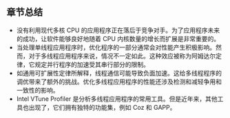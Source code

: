 
## 章节总结 

* 没有利用现代多核 CPU 的应用程序正在落后于竞争对手。为了应用程序未来的成功，让软件能够良好地随着 CPU 内核数量的增长而扩展是非常重要的。
* 当处理单线程应用程序时，优化程序的一部分通常会对性能产生积极影响。然而，对于多线程应用程序来说，情况不一定如此。这种效应被称为阿姆达尔定律，它规定并行程序的加速受其串行部分的限制。
* 如通用可扩展性定律所解释，线程通信可能导致负面加速。这给多线程程序的调优带来了额外的挑战。优化多线程应用程序的性能还涉及检测和减轻争用和一致性的影响。
* Intel VTune Profiler 是分析多线程应用程序的常用工具。但是近年来，其他工具也出现了，它们拥有独特的功能集，例如 Coz 和 GAPP。



